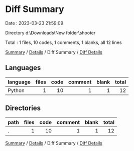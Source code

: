# Diff Summary

Date : 2023-03-23 21:59:09

Directory d:\\Downloads\\New folder\\shooter

Total : 1 files,  10 codes, 1 comments, 1 blanks, all 12 lines

[Summary](results.md) / [Details](details.md) / Diff Summary / [Diff Details](diff-details.md)

## Languages
| language | files | code | comment | blank | total |
| :--- | ---: | ---: | ---: | ---: | ---: |
| Python | 1 | 10 | 1 | 1 | 12 |

## Directories
| path | files | code | comment | blank | total |
| :--- | ---: | ---: | ---: | ---: | ---: |
| . | 1 | 10 | 1 | 1 | 12 |

[Summary](results.md) / [Details](details.md) / Diff Summary / [Diff Details](diff-details.md)